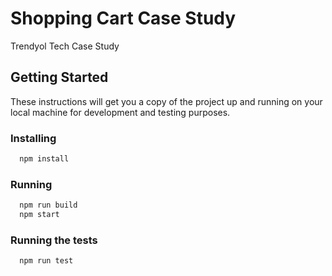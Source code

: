 # Shopping Cart Case Study

Trendyol Tech Case Study

## Getting Started

These instructions will get you a copy of the project up and running on your local machine for development and testing purposes.

### Installing

```bash
  npm install
```

### Running

```bash
  npm run build
  npm start
```

### Running the tests

```bash
  npm run test
```
